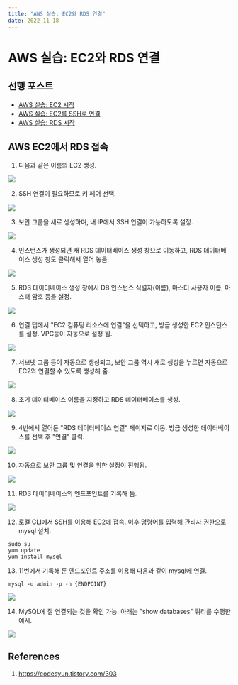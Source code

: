```yaml
---
title: "AWS 실습: EC2와 RDS 연결"
date: 2022-11-18
---
```


# AWS 실습: EC2와 RDS 연결

## 선행 포스트

- [AWS 실습: EC2 시작](2022-11-14.md)
- [AWS 실습: EC2를 SSH로 연결](2022-11-16.md)
- [AWS 실습: RDS 시작](2022-11-17.md)

## AWS EC2에서 RDS 접속

1. 다음과 같은 이름의 EC2 생성.

![](./imgs/2022-11-18-1.png)

2. SSH 연결이 필요하므로 키 페어 선택.

![](./imgs/2022-11-18-2.png)

3. 보안 그룹을 새로 생성하며, 내 IP에서 SSH 연결이 가능하도록 설정.

![](./imgs/2022-11-18-3.png)

4. 인스턴스가 생성되면 새 RDS 데이터베이스 생성 창으로 이동하고, RDS 데이터베이스 생성 창도 클릭해서 열어 놓음.

![](./imgs/2022-11-18-4.png)

5. RDS 데이터베이스 생성 창에서 DB 인스턴스 식별자(이름), 마스터 사용자 이름, 마스터 암호 등을 설정.

![](./imgs/2022-11-18-5.png)

6. 연결 탭에서 "EC2 컴퓨팅 리소스에 연결"을 선택하고, 방금 생성한 EC2 인스턴스를 설정. VPC등이 자동으로 설정 됨.

![](./imgs/2022-11-18-6.png)

7. 서브넷 그룹 등이 자동으로 생성되고, 보안 그룹 역시 새로 생성을 누르면 자동으로 EC2와 연결할 수 있도록 생성해 줌.

![](./imgs/2022-11-18-7.png)

8. 초기 데이터베이스 이름을 지정하고 RDS 데이터베이스를 생성.

![](./imgs/2022-11-18-8.png)

9. 4번에서 열어둔 "RDS 데이터베이스 연결" 페이지로 이동. 방금 생성한 데이터베이스를 선택 후 "연결" 클릭.

![](./imgs/2022-11-18-9.png)

10. 자동으로 보안 그룹 및 연결을 위한 설정이 진행됨.

![](./imgs/2022-11-18-10.png)

11. RDS 데이터베이스의 엔드포인트를 기록해 둠.

![](./imgs/2022-11-18-11.png)

12. 로컬 CLI에서 SSH를 이용해 EC2에 접속. 이후 명령어를 입력해 관리자 권한으로 mysql 설치.

```
sudo su
yum update
yum install mysql
```

13. 11번에서 기록해 둔 엔드포인트 주소를 이용해 다음과 같이 mysql에 연결.

```
mysql -u admin -p -h {ENDPOINT}
```

![](./imgs/2022-11-18-12.png)

14. MySQL에 잘 연결되는 것을 확인 가능. 아래는 "show databases" 쿼리를 수행한 예시.

![](./imgs/2022-11-18-13.png)

## References

1. https://codesyun.tistory.com/303
